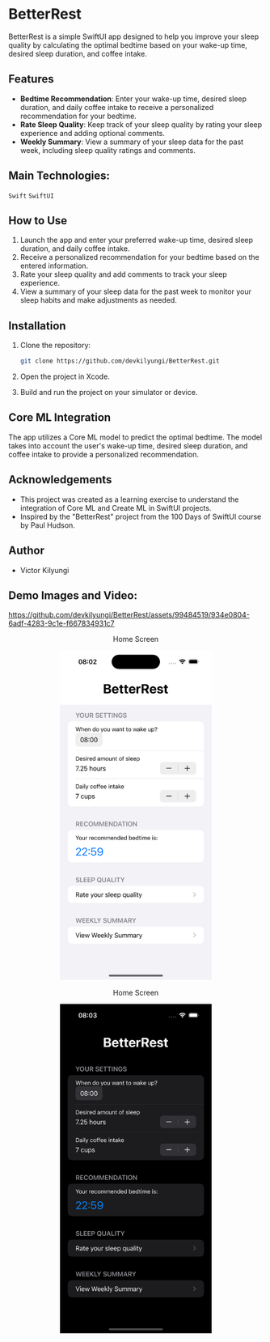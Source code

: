 # BetterRest

BetterRest is a simple SwiftUI app designed to help you improve your sleep quality by calculating the optimal bedtime based on your wake-up time, desired sleep duration, and coffee intake.

## Features

- **Bedtime Recommendation**: Enter your wake-up time, desired sleep duration, and daily coffee intake to receive a personalized recommendation for your bedtime.
- **Rate Sleep Quality**: Keep track of your sleep quality by rating your sleep experience and adding optional comments.
- **Weekly Summary**: View a summary of your sleep data for the past week, including sleep quality ratings and comments.

## Main Technologies:

`Swift`
`SwiftUI`

## How to Use

1. Launch the app and enter your preferred wake-up time, desired sleep duration, and daily coffee intake.
2. Receive a personalized recommendation for your bedtime based on the entered information.
3. Rate your sleep quality and add comments to track your sleep experience.
4. View a summary of your sleep data for the past week to monitor your sleep habits and make adjustments as needed.

## Installation

1. Clone the repository:
   ```bash
   git clone https://github.com/devkilyungi/BetterRest.git
   ```
2. Open the project in Xcode.

3. Build and run the project on your simulator or device.

## Core ML Integration

The app utilizes a Core ML model to predict the optimal bedtime. The model takes into account the user's wake-up time, desired sleep duration, and coffee intake to provide a personalized recommendation.

## Acknowledgements

- This project was created as a learning exercise to understand the integration of Core ML and Create ML in SwiftUI projects.
- Inspired by the "BetterRest" project from the 100 Days of SwiftUI course by Paul Hudson.

## Author

- Victor Kilyungi

## Demo Images and Video:

https://github.com/devkilyungi/BetterRest/assets/99484519/934e0804-6adf-4283-9c1e-f667834931c7

<div style="flex: 1; text-align: center;">
  <p>Home Screen</p>
  <img src="./home_light.png" alt="Home Screen" width="300">
</div>

<div style="flex: 1; text-align: center;">
  <p>Home Screen</p>
  <img src="./home_dark.png" alt="Home Screen" width="300">
</div>
